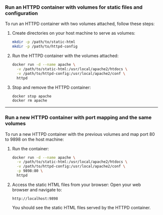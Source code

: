

### Run an HTTPD container with volumes for static files and configuration
To run an HTTPD container with two volumes attached, follow these steps:

1. Create directories on your host machine to serve as volumes:
   ```bash
   mkdir -p /path/to/static-html
   mkdir -p /path/to/httpd-config
   ```

2. Run the HTTPD container with the volumes attached:
   ```bash
   docker run -d --name apache \
     -v /path/to/static-html:/usr/local/apache2/htdocs \
     -v /path/to/httpd-config:/usr/local/apache2/conf \
     httpd
   ```

3. Stop and remove the HTTPD container:
   ```bash
   docker stop apache
   docker rm apache
   ```

---

### Run a new HTTPD container with port mapping and the same volumes
To run a new HTTPD container with the previous volumes and map port 80 to 9898 on the host machine:

1. Run the container:
   ```bash
   docker run -d --name apache \
     -v /path/to/static-html:/usr/local/apache2/htdocs \
     -v /path/to/httpd-config:/usr/local/apache2/conf \
     -p 9898:80 \
     httpd
   ```

2. Access the static HTML files from your browser:
   Open your web browser and navigate to:
   ```
   http://localhost:9898
   ```
   You should see the static HTML files served by the HTTPD container.
